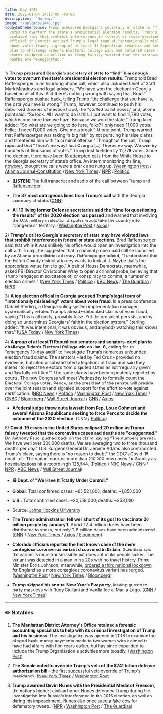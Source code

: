 ```yaml
---
title: Day 1446
date: 2021-01-04 14:13:00 -08:00
description: '"No way."'
image: "/uploads/1446.jpg"
todayInOneSentence: Trump pressured Georgia's secretary of state to “find” him enough
  votes to overturn the state's presidential election results; Trump's call may have
  violated laws that prohibit interference in federal or state elections; a top election
  official in Georgia accused Trump’s legal team of "intentionally misleading" voters
  about voter fraud; a group of at least 11 Republican senators and senators-elect
  plan to challenge Biden’s Electoral College win; and Covid-19 cases in the United
  States eclipsed 20 million as Trump falsely tweeted that the coronavirus cases and
  deaths are "exaggerated."
---
```


1/ **Trump pressured Georgia's secretary of state to “find” him enough votes to overturn the state's presidential election results**. Trump told Brad Raffensperger in an hourlong phone call, which also included Chief of Staff Mark Meadows and legal advisers, “We have won the election in Georgia based on all of this. And there’s nothing wrong with saying that, Brad.” Raffensperger pushed back, telling Trump “the challenge that you have is, the data you have is wrong.” Trump, however, continued to push his debunked theories of election fraud, like "stuffed ballot boxes," and, at one point said: “So look. All I want to do is this. I just want to find 11,780 votes, which is one more than we have. Because we won the state.” Trump later added: “So what are we going to do here, folks? I only need 11,000 votes. Fellas, I need 11,000 votes. Give me a break.” At one point, Trump warned that Raffensperger was taking “a big risk” by not pursuing his false claims and threatened him with "a criminal offense." Throughout the call, Trump repeated that “There’s no way I lost Georgia \[...\] There’s no way. We won by hundreds of thousands of votes.” Trump lost to Biden by 11,779 votes. Since the election, there have been [18 attempted calls](https://www.cnn.com/2021/01/04/politics/trump-brad-raffensperger-calls-georgia/index.html) from the White House to the Georgia secretary of state's office. An intern monitoring the line, [however](https://www.bloomberg.com/news/articles/2021-01-04/trump-splinters-gop-with-doomed-bid-for-congress-to-subvert-vote?sref=MIBMEEoj), thought the calls were a prank and hung up. ([Washington Post](https://www.washingtonpost.com/politics/trump-raffensperger-call-georgia-vote/2021/01/03/d45acb92-4dc4-11eb-bda4-615aaefd0555_story.html) / [Atlanta Journal-Constitution](https://www.ajc.com/politics/politics-blog/trump-demands-georgia-elections-official-overturn-his-defeat-in-hourlong-call/6MRGK445JNAGHBL2HXLZ3FIVZU/) / [New York Times](https://www.nytimes.com/2021/01/03/us/politics/trump-raffensperger-call-georgia.html) / [NPR](https://www.npr.org/2021/01/03/953012128/this-was-a-scam-in-recorded-call-trump-pushed-official-to-overturn-georgia-vote) / [Politico](https://www.politico.com/news/2021/01/03/trump-georgia-election-454122))

* **\[LISTEN\]** [The full transcript and audio of the call between Trump and Raffensperger](https://www.washingtonpost.com/politics/trump-raffensperger-call-transcript-georgia-vote/2021/01/03/2768e0cc-4ddd-11eb-83e3-322644d82356_story.html).

* **The 37 most outrageous lines from Trump's call** with the Georgia secretary of state. ([CNN](https://www.cnn.com/2021/01/04/politics/donald-trump-brad-raffensperger-phone-call-georgia/index.html))

* **All 10 living former Defense secretaries said the "time for questioning the results" of the 2020 election has passed** and warned that involving the U.S. military in election disputes would take the country into "dangerous" territory. ([Washington Post](https://www.washingtonpost.com/opinions/10-former-defense-secretaries-military-peaceful-transfer-of-power/2021/01/03/2a23d52e-4c4d-11eb-a9f4-0e668b9772ba_story.html) / [Axios](https://www.axios.com/election-dispute-military-defense-secretary-b616b8f7-a36f-4442-97b5-8f5491fb1b30.html))

2/ **Trump's call to Georgia's secretary of state may have violated laws that prohibit interference in federal or state elections**. Brad Raffensperger said that while it was unlikely his office would open an investigation into the call with Trump, he suggested that a criminal probe could still be launched by an Atlanta-area district attorney. Raffensperger added, “I understand that the Fulton County district attorney wants to look at it. Maybe that’s the appropriate venue for it to go.” A pair of House Democrats, meanwhile, asked FBI Director Christopher Wray to open a criminal probe, believing that Trump "engaged in solicitation of, or conspiracy to commit, a number of election crimes." ([New York Times](https://www.nytimes.com/2021/01/03/us/politics/trump-call-georgia.html) / [Politico](https://www.politico.com/news/2021/01/04/raffensperger-trump-investigation-call-454478) / [NBC News](https://www.nbcnews.com/politics/congress/democrats-ask-fbi-director-wray-open-criminal-probe-trump-after-n1252732) / [The Guardian](https://www.theguardian.com/us-news/live/2021/jan/04/donald-trump-georgia-votes-joe-biden-brad-raffensperger-senate-covid-coronavirus-us-politics-live?page=with:block-5ff328948f08d0452b08bda0#block-5ff328948f08d0452b08bda0) / [NPR](https://www.npr.org/2021/01/04/953151921/trumps-call-to-georgia-election-officials-sparks-debate-over-legality-ethics))

3/ **A top election official in Georgia accused Trump’s legal team of "intentionally misleading" voters about voter fraud**. In a press conference, Gabriel Sterling, a Georgia voting system implementation manager, systematically refuted Trump’s already-debunked claims of voter fraud, saying "This is all easily, provably false. Yet the president persists, and by doing so undermines Georgians’ faith in the election system.” Sterling added: “It was intentional, it was obvious, and anybody watching this knows that." ([USA Today](https://www.usatoday.com/story/news/politics/2021/01/04/live-politics-updates-monday-donald-trump-joe-biden/4124328001/) / [New York Times](https://www.nytimes.com/live/2021/01/04/us/joe-biden-trump/georgia-election-official-expresses-fury-at-trumps-baseless-fraud-claims))

4/ **A group of at least 11 Republican senators and senators-elect plan to challenge Biden’s Electoral College win on Jan. 6**, calling for an “emergency 10-day audit” to investigate Trump’s numerous unfounded election fraud claims. The senators – led by Ted Cruz – provided no evidence, but cited unsubstantiated allegations of fraud and said they intend "to reject the electors from disputed states as not ‘regularly given’ and ‘lawfully certified.'" The same claims have been repeatedly rejected by courts. The new Congress will meet Wednesday to formally count the Electoral College votes. Pence, as the president of the senate, will preside over the joint session and signaled support for the effort to vote against certification. ([NBC News](https://www.nbcnews.com/politics/2020-election/gop-senators-threaten-object-electoral-college-results-if-commission-not-n1252667) / [Politico](https://www.politico.com/news/2021/01/02/ted-cruz-electoral-college-challenge-453430) / [Washington Post](https://www.washingtonpost.com/politics/2021/01/02/cruz-johnson-9-other-gop-senators-say-they-will-not-vote-certify-electors-unless-audit-is-conducted/) / [New York Times](https://www.nytimes.com/2021/01/02/us/politics/gop-senators-josh-hawley-election.html) / [CNBC](https://www.cnbc.com/2021/01/02/11-republican-senators-push-to-delay-certification-of-election-results.html) / [Bloomberg](https://www.bloomberg.com/news/articles/2021-01-02/cruz-set-to-lead-group-of-gop-senators-in-opposing-certification?sref=MIBMEEoj) / [Wall Street Journal](https://www.wsj.com/articles/group-of-gop-senators-plans-to-reject-some-electoral-college-results-11609613305) / [CNN](https://www.cnn.com/2021/01/02/politics/senate-republicans-electoral-college/index.html) / [Axios](https://www.axios.com/multiple-senators-oppose-certify-election-results-c5f0610c-91e0-4431-abbe-91b4d860dfd4.html))

* **A federal judge threw out a lawsuit from Rep. Louie Gohmert and several Arizona Republicans seeking to force Pence to decide the outcome of the 2020 election**. (CNN / [Politico](https://www.politico.com/news/2021/01/01/pence-2020-election-winner-gohmert-453259))

5/ **Covid-19 cases in the United States eclipsed 20 million as Trump falsely tweeted that the coronavirus cases and deaths are "exaggerated."** Dr. Anthony Fauci pushed back on the claim, saying "The numbers are real. We have well over 300,000 deaths. We are averaging two to three thousand deaths per day." U.S. Surgeon General Dr. Jerome Adams also contradicted Trump's claim, saying there is "no reason to doubt" the CDC's Covid-19 death toll. The nation reported more than 210,000 new cases for Sunday as hospitalizations hit a record-high 125,544. ([Politico](https://www.politico.com/news/2021/01/01/us-coronavirus-cases-20-million-453275) / [NBC News](https://www.nbcnews.com/politics/meet-the-press/fauci-pushes-back-trump-covid-death-numbers-are-real-n1252684) / [CNN](https://www.cnn.com/2021/01/03/politics/jerome-adams-trump-coronavirus-death-toll-cnntv/) / [NPR](https://www.npr.org/2021/01/03/953045468/covid-19-cases-surge-in-u-s-as-vaccinations-fall-below-government-predictions) / [ABC News](https://abcnews.go.com/Politics/running-numbers-fauci-laments-surging-covid-deaths-trump/story?id=75015805) / [Wall Street Journal](https://www.wsj.com/livecoverage/covid-2021-01-04?mod=hp_theme_coronavirus-ribbon))

* #### 😷 Dept. of "We Have It Totally Under Control."

* **Global**: Total confirmed cases: \~85,521,000; deaths: \~1,850,000

* **U.S.**: Total confirmed cases: \~20,758,000; deaths: \~353,000

* Source: [Johns Hopkins University](https://coronavirus.jhu.edu/map.html)

* **The Trump administration fell well short of its goal to vaccinate 20 million people by January 1**. About 12.4 million doses have been distributed to states, but only 2.8 million doses have been administered. ([CNN](https://www.cnn.com/2021/01/01/politics/states-struggle-chaos-vaccine-distribution-warp-speed/index.html) / [New York Times](https://www.nytimes.com/2020/12/31/health/vaccine-distribution-delays.html) / [Axios](https://www.axios.com/vaccine-rollout-schedule-ba9914c5-fbf5-4fed-a86d-03afe66b3037.html) / [Bloomberg](https://www.bloomberg.com/graphics/covid-vaccine-tracker-global-distribution/?stream=top))

* **Colorado officials reported the first known case of the more contagious coronavirus variant discovered in Britain**. Scientists said the variant is more transmissible but does not make people sicker. The variant was detected in a man in his 20s with no travel history. Prime Minister Boris Johnson, meanwhile, [ordered a third national lockdown](https://www.washingtonpost.com/world/britain-coronavirus-surge-lockdown/2021/01/04/4f3fafe6-4e95-11eb-a1f5-fdaf28cfca90_story.html) for England as a more contagious coronavirus variant has surged. ([Washington Post](https://www.washingtonpost.com/health/coronavirus-variant-colorado-us/2020/12/29/8e6379fc-4a01-11eb-a9f4-0e668b9772ba_story.html) / [New York Times](https://www.nytimes.com/2020/12/29/world/covid-variant-british-us.html) / [Bloomberg](https://www.bloomberg.com/news/articles/2020-12-29/colorado-finds-first-case-of-u-k-covid-variant-governor-says?sref=MIBMEEoj))

* **Trump skipped his annual New Year’s Eve party**, leaving guests to party maskless with Rudy Giuliani and Vanilla Ice at Mar-a-Lago. ([CNN](https://www.cnn.com/2021/01/01/politics/mar-a-lago-new-years-eve/index.html) / [New York Times](https://www.nytimes.com/2021/01/01/us/politics/trump-new-years-eve-mar-a-lago.html))

---

### ✏️ Notables.

1. **The Manhattan District Attorney's Office retained a forensic accounting specialists to help with its criminal investigation of Trump and his business**. The investigation was opened in 2018 to examine the alleged hush-money payments made to two women who claimed to have had affairs with him years earlier, but has since expanded to include the Trump Organization's activities more broadly. ([Washington Post](https://www.washingtonpost.com/national-security/trump-tax-returns-new-york-investigation/2020/12/29/11c43a38-43c8-11eb-b0e4-0f182923a025_story.html))

2. **The Senate voted to override Trump’s veto of the $741 billion defense authorization bill** – the first successful veto override of Trump's presidency. ([New York Times](https://www.nytimes.com/2021/01/01/us/politics/senate-override-trump-defense-bill.html) / [Washington Post](https://www.washingtonpost.com/national-security/congress-override-trump-first-time/2021/01/01/eaca9c96-4c51-11eb-a9d9-1e3ec4a928b9_story.html)

3. **Trump awarded Devin Nunes with the Presidential Medal of Freedom**, the nation’s highest civilian honor. Nunes defended Trump during the investigation into Russia's interference in the 2016 election, as well as during his impeachment. Nunes also once [sued a fake cow](https://www.fresnobee.com/news/nation-world/national/article243664982.html) for defamatory tweets. ([NPR](https://www.npr.org/2021/01/04/953276901/trump-to-give-medal-of-freedom-to-loyalist-gop-congressman-nunes) / [Washington Post](https://www.washingtonpost.com/politics/2021/01/03/trump-give-ally-nunes-presidential-medal-freedom/) / [The Guardian](https://www.theguardian.com/us-news/2021/jan/04/trump-presidential-medal-freedom-devin-nunes-jim-jordan))